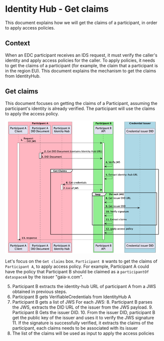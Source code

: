 # Identity Hub - Get claims

This document explains how we will get the claims of a participant, in order to apply access policies.

## Context

When an EDC participant receives an IDS request, it must verify the caller's identity and apply access policies for the caller.
To apply policies, it needs to get the claims of a participant (for example, the claim that a participant is in the region EU).
This document explains the mechanism to get the claims from IdentityHub.

## Get claims

This document focuses on getting the claims of a Participant, assuming the participant's identity is already verified.
The participant will use the claims to apply the access policy.

![Apply policy flow](apply-policies-flow.png)

Let's focus on the `Get claims` box.
`Participant B` wants to get the claims of `Participant A`, to apply access policy.
For example, Participant A could have the policy that Participant B should be claimed as a `participantOf`
`dataspaceA` by the issuer "gaia-x.com".

5. Participant B extracts the identity-hub URL of participant A from a JWS obtained in previous steps.
6. Participant B gets VerifiableCredentials from IdentityHub A
7. Participant B gets a list of JWS
For each JWS:
   8. Participant B parses the JWS, extracts the DID URL of the issuer from the JWS payload.
   9. Participant B Gets the issuer DID.
   10. From the issuer DID, participant B get the public key of the issuer and uses it to verify the JWS signature
   11. If the signature is successfully verified, it extracts the claims of the participant, each claims needs to be associated with its issuer
8. The list of the claims will be used as input to apply the access policies
